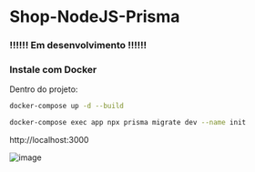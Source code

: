 # Shop-NodeJS-Prisma

### !!!!!! Em desenvolvimento !!!!!!

### Instale com Docker
Dentro do projeto:
```bash
docker-compose up -d --build
```
```bash
docker-compose exec app npx prisma migrate dev --name init
```
http://localhost:3000

![image](https://github.com/user-attachments/assets/2dd6c1b2-94b5-4ddc-b6f6-08f0b3fcc010)

